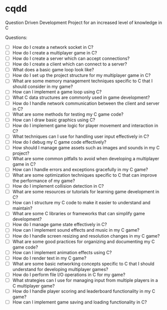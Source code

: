 # cqdd
Question Driven Development Project for an increased level of knowledge in C

Questions:
- [ ] How do I create a network socket in C?
- [ ] How do I create a multiplayer game in C?
- [ ] How do I create a server which can accept connections?
- [ ] How do I create a client which can connect to a server?
- [ ] What does a basic game loop look like?
- [ ] How do I set up the project structure for my multiplayer game in C?
- [ ] What are some memory management techniques specific to C that I should consider in my game?
- [ ] How can I implement a game loop using C?
- [ ] What C data structures are commonly used in game development?
- [ ] How do I handle network communication between the client and server in C?
- [ ] What are some methods for testing my C game code?
- [ ] How can I draw basic graphics using C?
- [ ] How do I implement game logic for player movement and interaction in C?
- [ ] What techniques can I use for handling user input effectively in C?
- [ ] How do I debug my C game code effectively?
- [ ] How should I manage game assets such as images and sounds in my C project?
- [ ] What are some common pitfalls to avoid when developing a multiplayer game in C?
- [ ] How can I handle errors and exceptions gracefully in my C game?
- [ ] What are some optimization techniques specific to C that can improve the performance of my game?
- [ ] How do I implement collision detection in C?
- [ ] What are some resources or tutorials for learning game development in C?
- [ ] How can I structure my C code to make it easier to understand and maintain?
- [ ] What are some C libraries or frameworks that can simplify game development?
- [ ] How do I manage game state effectively in C?
- [ ] How can I implement sound effects and music in my C game?
- [ ] How do I handle screen resizing and resolution changes in my C game?
- [ ] What are some good practices for organizing and documenting my C game code?
- [ ] How can I implement animation effects using C?
- [ ] How do I render text in my C game?
- [ ] What are some basic networking concepts specific to C that I should understand for developing multiplayer games?
- [ ] How do I perform file I/O operations in C for my game?
- [ ] What strategies can I use for managing input from multiple players in a C multiplayer game?
- [ ] How do I handle player scoring and leaderboard functionality in my C game?
- [ ] How can I implement game saving and loading functionality in C?
